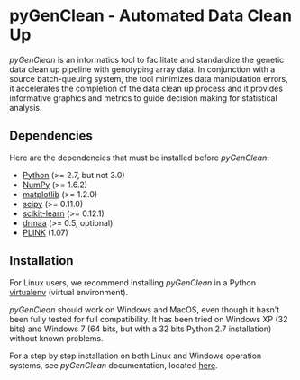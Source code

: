 # pyGenClean - Automated Data Clean Up #

_pyGenClean_ is an informatics tool to facilitate and standardize the genetic
data clean up pipeline with genotyping array data. In conjunction with a source
batch-queuing system, the tool minimizes data manipulation errors, it
accelerates the completion of the data clean up process and it provides
informative graphics and metrics to guide decision making for statistical
analysis.



## Dependencies ##

Here are the dependencies that must be installed before _pyGenClean_:

*   [Python](http://python.org/) (>= 2.7, but not 3.0)
*   [NumPy](http://www.numpy.org/) (>= 1.6.2)
*   [matplotlib](http://matplotlib.org/) (>= 1.2.0)
*   [scipy](http://www.scipy.org/) (>= 0.11.0)
*   [scikit-learn](http://scikit-learn.org/stable/) (>= 0.12.1)
*   [drmaa](http://code.google.com/p/drmaa-python/) (>= 0.5, optional)
*   [PLINK](http://pngu.mgh.harvard.edu/~purcell/plink/) (1.07)



## Installation ##

For Linux users, we recommend installing _pyGenClean_ in a Python
[virtualenv](http://pypi.python.org/pypi/virtualenv) (virtual environment).

_pyGenClean_ should work on Windows and MacOS, even though it hasn't been fully
tested for full compatibility. It has been tried on Windows XP (32 bits) and
Windows 7 (64 bits, but with a 32 bits Python 2.7 installation) without known
problems.

For a step by step installation on both Linux and Windows operation systems, see
_pyGenClean_ documentation, located [here](http://www.statgen.org/).

